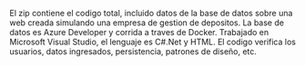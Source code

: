 El zip contiene el codigo total, incluido datos de la base de datos sobre una web creada simulando una empresa de gestion de depositos.
La base de datos es Azure Developer y corrida a traves de Docker.
Trabajado en Microsoft Visual Studio, el lenguaje es C#.Net y HTML.
El codigo verifica los usuarios, datos ingresados, persistencia, patrones de diseño, etc.
